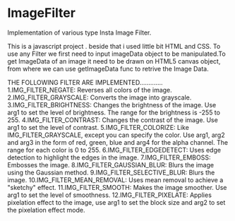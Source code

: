 # ImageFilter
Implementation of various type Insta Image Filter.

This is a javascript project . beside that i used little bit HTML and CSS.
To use any Filter we first need to input imageData object to be manipulated.To get ImageData of an image it need to be drawn on HTML5 canvas object, from where we can use getImageData func to retrive the Image Data.


THE FOLLOWING FILTER ARE IMPLEMENTED.............
1.IMG_FILTER_NEGATE: Reverses all colors of the image.
2.IMG_FILTER_GRAYSCALE: Converts the image into grayscale.
3.IMG_FILTER_BRIGHTNESS: Changes the brightness of the image. Use arg1 to set the level of brightness. The range for the brightness is -255 to 255.
4.IMG_FILTER_CONTRAST: Changes the contrast of the image. Use arg1 to set the level of contrast.
5.IMG_FILTER_COLORIZE: Like IMG_FILTER_GRAYSCALE, except you can specify the color. Use arg1, arg2 and arg3 in the form of red, green, blue and arg4 for the alpha channel. The range for each color is 0 to 255.
6.IMG_FILTER_EDGEDETECT: Uses edge detection to highlight the edges in the image.
7.IMG_FILTER_EMBOSS: Embosses the image.
8.IMG_FILTER_GAUSSIAN_BLUR: Blurs the image using the Gaussian method.
9.IMG_FILTER_SELECTIVE_BLUR: Blurs the image.
10.IMG_FILTER_MEAN_REMOVAL: Uses mean removal to achieve a "sketchy" effect.
11.IMG_FILTER_SMOOTH: Makes the image smoother. Use arg1 to set the level of smoothness.
12.IMG_FILTER_PIXELATE: Applies pixelation effect to the image, use arg1 to set the block size and arg2 to set the pixelation effect mode.
